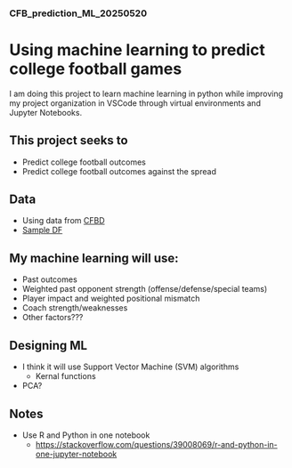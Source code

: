 ### CFB_prediction_ML_20250520

# Using machine learning to predict college football games

  I am doing this project to learn machine learning in python while improving my project organization in VSCode through virtual environments and Jupyter Notebooks.

## This project seeks to

- Predict college football outcomes
- Predict college football outcomes against the spread

## Data

- Using data from [CFBD](https://collegefootballdata.com/)
- [Sample DF](https://docs.google.com/spreadsheets/d/1rS8DA6cI6c3bvgkSLCXAgGebQE_XEjisaoOPMFTlZNo/edit?usp=sharing)

## My machine learning will use:

- Past outcomes
- Weighted past opponent strength (offense/defense/special teams)
- Player impact and weighted positional mismatch
- Coach strength/weaknesses
- Other factors???


## Designing ML 

- I think it will use Support Vector Machine (SVM) algorithms
    - Kernal functions
- PCA?

## Notes
- Use R and Python in one notebook
  - https://stackoverflow.com/questions/39008069/r-and-python-in-one-jupyter-notebook
